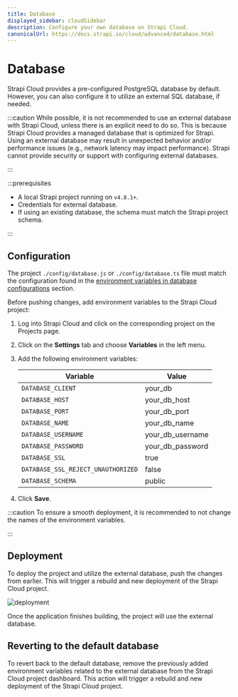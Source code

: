 ```yaml
---
title: Database
displayed_sidebar: cloudSidebar
description: Configure your own database on Strapi Cloud.
canonicalUrl: https://docs.strapi.io/cloud/advanced/database.html
---
```


# Database

Strapi Cloud provides a pre-configured PostgreSQL database by default. However, you can also configure it to utilize an external SQL database, if needed.

:::caution
While possible, it is not recommended to use an external database with Strapi Cloud, unless there is an explicit need to do so. This is because Strapi Cloud provides a managed database that is optimized for Strapi. Using an external database may result in unexpected behavior and/or performance issues (e.g., network latency may impact performance). Strapi cannot provide security or support with configuring external databases.

:::

:::prerequisites

- A local Strapi project running on `v4.8.1+`.
- Credentials for external database.
- If using an existing database, the schema must match the Strapi project schema.

:::

## Configuration

The project `./config/database.js` or `./config/database.ts` file must match the configuration found in the [environment variables in database configurations](https://docs.strapi.io/dev-docs/configurations/database#environment-variables-in-database-configurations) section.

Before pushing changes, add environment variables to the Strapi Cloud project:

1.  Log into Strapi Cloud and click on the corresponding project on the Projects page.
2.  Click on the **Settings** tab and choose **Variables** in the left menu.
3.  Add the following environment variables:

    | Variable                           | Value            |
    | ---------------------------------- | ---------------- |
    | `DATABASE_CLIENT`                  | your_db          |
    | `DATABASE_HOST`                    | your_db_host     |
    | `DATABASE_PORT`                    | your_db_port     |
    | `DATABASE_NAME`                    | your_db_name     |
    | `DATABASE_USERNAME`                | your_db_username |
    | `DATABASE_PASSWORD`                | your_db_password |
    | `DATABASE_SSL`                     | true             |
    | `DATABASE_SSL_REJECT_UNAUTHORIZED` | false            |
    | `DATABASE_SCHEMA`                  | public           |

4.  Click **Save**.

:::caution
To ensure a smooth deployment, it is recommended to not change the names of the environment variables.

:::

## Deployment

To deploy the project and utilize the external database, push the changes from earlier. This will trigger a rebuild and new deployment of the Strapi Cloud project.

![deployment](https://res.cloudinary.com/dz7knyfbp/image/upload/v1681936928/deploy_h49uly.png)

Once the application finishes building, the project will use the external database.

## Reverting to the default database

To revert back to the default database, remove the previously added environment variables related to the external database from the Strapi Cloud project dashboard. This action will trigger a rebuild and new deployment of the Strapi Cloud project.
